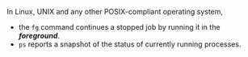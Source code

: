 
In Linux, UNIX and any other POSIX-compliant operating system,

- the `fg` command continues a stopped job by running it in the ***foreground***.
- `ps` reports a snapshot of the status of currently running processes.
